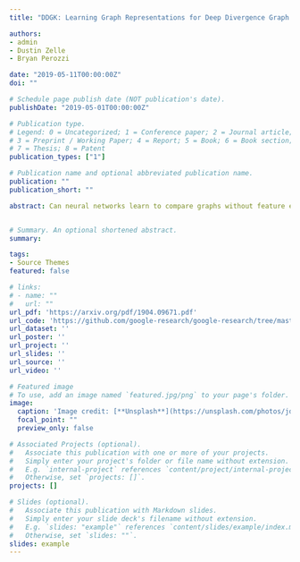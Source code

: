 ```yaml
---
title: "DDGK: Learning Graph Representations for Deep Divergence Graph Kernels"

authors:
- admin
- Dustin Zelle
- Bryan Perozzi

date: "2019-05-11T00:00:00Z"
doi: ""

# Schedule page publish date (NOT publication's date).
publishDate: "2019-05-01T00:00:00Z"

# Publication type.
# Legend: 0 = Uncategorized; 1 = Conference paper; 2 = Journal article;
# 3 = Preprint / Working Paper; 4 = Report; 5 = Book; 6 = Book section;
# 7 = Thesis; 8 = Patent
publication_types: ["1"]

# Publication name and optional abbreviated publication name.
publication: ""
publication_short: ""

abstract: Can neural networks learn to compare graphs without feature engineering? In this paper, we show that it is possible to learn representations for graph similarity with neither domain knowledge nor supervision (i.e. feature engineering or labeled graphs). We propose Deep Divergence Graph Kernels, an unsupervised method for learning representations over graphs that encodes a relaxed notion of graph isomorphism. Our method consists of three parts. First, we learn an encoder for each anchor graph to capture its structure. Second, for each pair of graphs, we train a cross-graph attention network which uses the node representations of an anchor graph to reconstruct another graph. This approach, which we call isomorphism attention, captures how well the representations of one graph can encode another. We use the attention-augmented encoder's predictions to define a divergence score for each pair of graphs. Finally, we construct an embedding space for all graphs using these pair-wise divergence scores. Unlike previous work, much of which relies on 1) supervision, 2) domain specific knowledge (e.g. a reliance on Weisfeiler-Lehman kernels), and 3) known node alignment, our unsupervised method jointly learns node representations, graph representations, and an attention-based alignment between graphs. Our experimental results show that Deep Divergence Graph Kernels can learn an unsupervised alignment between graphs, and that the learned representations achieve competitive results when used as features on a number of challenging graph classification tasks. Furthermore, we illustrate how the learned attention allows insight into the the alignment of sub-structures across graphs.


# Summary. An optional shortened abstract.
summary:

tags:
- Source Themes
featured: false

# links:
# - name: ""
#   url: ""
url_pdf: 'https://arxiv.org/pdf/1904.09671.pdf'
url_code: 'https://github.com/google-research/google-research/tree/master/graph_embedding/ddgk'
url_dataset: ''
url_poster: ''
url_project: ''
url_slides: ''
url_source: ''
url_video: ''

# Featured image
# To use, add an image named `featured.jpg/png` to your page's folder. 
image:
  caption: 'Image credit: [**Unsplash**](https://unsplash.com/photos/jdD8gXaTZsc)'
  focal_point: ""
  preview_only: false

# Associated Projects (optional).
#   Associate this publication with one or more of your projects.
#   Simply enter your project's folder or file name without extension.
#   E.g. `internal-project` references `content/project/internal-project/index.md`.
#   Otherwise, set `projects: []`.
projects: []

# Slides (optional).
#   Associate this publication with Markdown slides.
#   Simply enter your slide deck's filename without extension.
#   E.g. `slides: "example"` references `content/slides/example/index.md`.
#   Otherwise, set `slides: ""`.
slides: example
---
```

